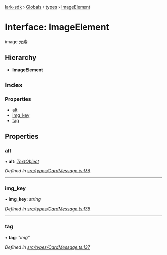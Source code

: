 [lark-sdk](../README.md) › [Globals](../globals.md) › [types](../modules/types.md) › [ImageElement](types.imageelement.md)

# Interface: ImageElement

image 元素

## Hierarchy

* **ImageElement**

## Index

### Properties

* [alt](types.imageelement.md#alt)
* [img_key](types.imageelement.md#img_key)
* [tag](types.imageelement.md#tag)

## Properties

###  alt

• **alt**: *[TextObject](../modules/types.md#textobject)*

*Defined in [src/types/CardMessage.ts:139](https://github.com/TbhT/lark-sdk/blob/e3605bb/src/types/CardMessage.ts#L139)*

___

###  img_key

• **img_key**: *string*

*Defined in [src/types/CardMessage.ts:138](https://github.com/TbhT/lark-sdk/blob/e3605bb/src/types/CardMessage.ts#L138)*

___

###  tag

• **tag**: *"img"*

*Defined in [src/types/CardMessage.ts:137](https://github.com/TbhT/lark-sdk/blob/e3605bb/src/types/CardMessage.ts#L137)*
